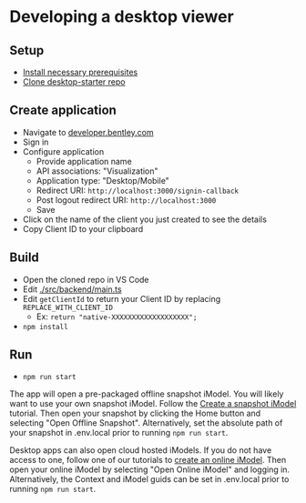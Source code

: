 # Developing a desktop viewer

## Setup

- [Install necessary prerequisites]($docs/getting-started/development-prerequisites)
- [Clone desktop-starter repo](https://github.com/imodeljs/desktop-starter)

## Create application

- Navigate to [developer.bentley.com](https://developer.bentley.com/register/)
- Sign in
- Configure application
  - Provide application name
  - API associations: "Visualization"
  - Application type: "Desktop/Mobile"
  - Redirect URI: `http://localhost:3000/signin-callback`
  - Post logout redirect URI: `http://localhost:3000`
  - Save
- Click on the name of the client you just created to see the details
- Copy Client ID to your clipboard

## Build

- Open the cloned repo in VS Code
- Edit [./src/backend/main.ts](https://github.com/imodeljs/desktop-starter/blob/master/src/backend/main.ts#L46)
- Edit `getClientId` to return your Client ID by replacing `REPLACE_WITH_CLIENT_ID`
  - Ex: `return "native-XXXXXXXXXXXXXXXXXXX";`
- `npm install`

## Run

- `npm run start`

The app will open a pre-packaged offline snapshot iModel. You will likely want to use your own snapshot iModel. Follow the [Create a snapshot iModel]($docs/learning/tutorials/create-test-imodel-offline) tutorial. Then open your snapshot by clicking the Home button and selecting "Open Offline Snapshot". Alternatively, set the absolute path of your snapshot in .env.local prior to running `npm run start`.

Desktop apps can also open cloud hosted iModels. If you do not have access to one, follow one of our tutorials to [create an online iModel]($docs/learning/tutorials/index.md). Then open your online iModel by selecting "Open Online iModel" and logging in. Alternatively, the Context and iModel guids can be set in .env.local prior to running `npm run start`.

